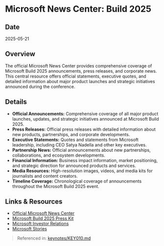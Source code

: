 # Microsoft News Center: Build 2025

## Date
2025-05-21

## Overview
The official Microsoft News Center provides comprehensive coverage of Microsoft Build 2025 announcements, press releases, and corporate news. This central resource offers official statements, executive quotes, and detailed information about major product launches and strategic initiatives announced during the conference.

## Details
- **Official Announcements:** Comprehensive coverage of all major product launches, updates, and strategic initiatives announced at Microsoft Build 2025.
- **Press Releases:** Official press releases with detailed information about new products, partnerships, and corporate developments.
- **Executive Statements:** Quotes and statements from Microsoft leadership, including CEO Satya Nadella and other key executives.
- **Partnership News:** Official announcements about new partnerships, collaborations, and ecosystem developments.
- **Financial Information:** Business impact information, market positioning, and strategic direction for announced products and services.
- **Media Resources:** High-resolution images, videos, and media kits for journalists and content creators.
- **Timeline Coverage:** Chronological coverage of announcements throughout the Microsoft Build 2025 event.

## Links & Resources
- [Official Microsoft News Center](https://news.microsoft.com/build2025/)
- [Microsoft Build 2025 Press Kit](https://news.microsoft.com/build2025-press-kit/)
- [Microsoft Investor Relations](https://www.microsoft.com/investor/)
- [Microsoft Stories](https://news.microsoft.com/stories/)

> Referenced in: [keynotes/KEY010.md](../keynotes/KEY010/KEY010-transcript-based-report.md)
